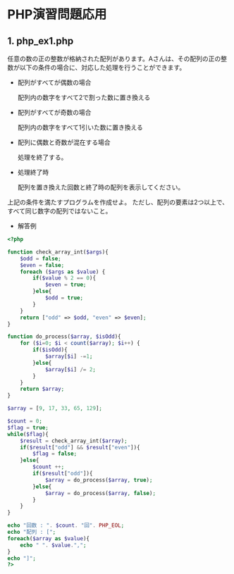 # PHP演習問題応用

## 1. php_ex1.php

任意の数の正の整数が格納された配列があります。Aさんは、その配列の正の整数が以下の条件の場合に、対応した処理を行うことができます。

- 配列がすべてが偶数の場合

    配列内の数字をすべて2で割った数に置き換える

- 配列がすべてが奇数の場合

    配列内の数字をすべて1引いた数に置き換える

- 配列に偶数と奇数が混在する場合

    処理を終了する。

- 処理終了時

    配列を置き換えた回数と終了時の配列を表示してください。

上記の条件を満たすプログラムを作成せよ。
ただし、配列の要素は2つ以上で、すべて同じ数字の配列ではないこと。

- 解答例

```php
<?php

function check_array_int($args){
    $odd = false;
    $even = false;
    foreach ($args as $value) {
        if($value % 2 == 0){
            $even = true;
        }else{
            $odd = true;
        }
    }
    return ["odd" => $odd, "even" => $even];
}

function do_process($array, $isOdd){
    for ($i=0; $i < count($array); $i++) { 
        if($isOdd){
            $array[$i] -=1;
        }else{
            $array[$i] /= 2;
        }
    }
    return $array;
}

$array = [9, 17, 33, 65, 129];

$count = 0;
$flag = true;
while($flag){
    $result = check_array_int($array);
    if($result["odd"] && $result["even"]){
        $flag = false;
    }else{
        $count ++;
        if($result["odd"]){
            $array = do_process($array, true);
        }else{
            $array = do_process($array, false);
        }
    }
}

echo "回数 : ". $count. "回". PHP_EOL;
echo "配列 : [";
foreach($array as $value){
    echo " ". $value.",";
}
echo "]";
?>
```